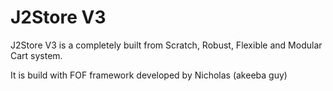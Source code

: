 J2Store V3
============

J2Store V3 is a completely built from Scratch, Robust, Flexible and Modular Cart system.

It is build with FOF framework developed by Nicholas (akeeba guy)
